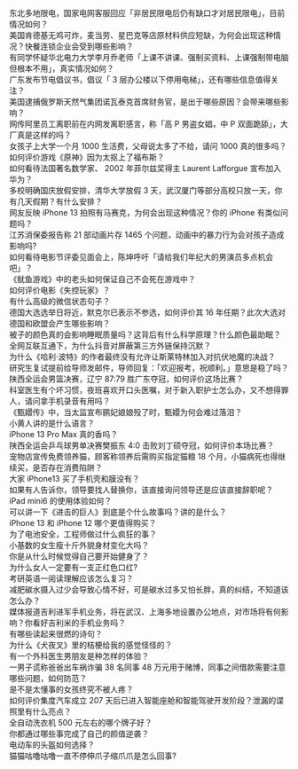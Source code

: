 东北多地限电，国家电网客服回应「非居民限电后仍有缺口才对居民限电」，目前情况如何？  
美国肯德基无鸡可炸，麦当劳、星巴克等店原材料供应短缺，为何会出现这种情况？快餐连锁企业会受到哪些影响？  
有同学怀疑华北电力大学李月乔老师「上课不讲课、强制买资料、上课强制带电脑但根本不用」，真实情况如何？  
广东发布节电倡议书，倡议「 3 层办公楼以下停用电梯」，还有哪些信息值得关注？  
美国逮捕俄罗斯天然气集团诺瓦泰克首席财务官，是出于哪些原因？会带来哪些影响？  
网传阿里员工离职前在内网发离职感言，称「高 P 男盗女娼，中 P 双面跪舔」，大厂真是这样的吗？  
女孩子上大学一个月 1000 生活费，父母说太多了不给，请问 1000 真的很多吗？  
如何评价游戏《原神》因为太抠上了福布斯？  
如何看待法国著名数学家、 2002 年菲尔兹奖得主 Laurent Lafforgue 宣布加入华为？  
多校明确国庆放假安排，清华大学放假 3 天，武汉厦门等部分高校只放一天，你有几天假期？有什么安排？  
网友反映 iPhone 13 拍照有马赛克，为何会出现这种情况？你的 iPhone 有类似问题吗？  
江苏消保委报告称 21 部动画片存 1465 个问题，动画中的暴力行为会对孩子造成影响吗?  
如何看待电影节评委见面会上，陈坤呼吁「请给我们年纪大的男演员多点机会吧」？  
《鱿鱼游戏》中的老头如何保证自己不会死在游戏中？  
如何评价电影《失控玩家》？  
有什么高级的微信状态句子？  
德国大选选举日将近，默克尔已表示不参选，如何评价其 16 年任期？此次大选对德国和欧盟会产生哪些影响？  
被子的颜色真的会影响睡眠质量吗？这背后有什么科学原理？什么颜色最助眠？  
全网互联互通下，为什么抖音对屏蔽第三方外链保持沉默？  
为什么《哈利·波特》的作者最终没有允许让斯莱特林加入对抗伏地魔的决战？  
研究生复试提前给导师发邮件，导师回复：「欢迎报考，祝顺利。」意思是稳了吗？  
陕西全运会男篮决赛，辽宁 87:79 胜广东夺冠，如何评价这场比赛？  
科室医生有个坏习惯，夜班喜欢开口头医嘱，对于新入职护士怎么办，又不想得罪人，请问拿手机录音有用吗？  
《甄嬛传》中，当太监宣布鹂妃娘娘殁了时，甄嬛为何会难过落泪？  
小黄人讲的是什么语言？  
iPhone 13 Pro Max 真的香吗？  
陕西全运会乒乓球男单决赛樊振东 4:0 击败刘丁硕夺冠，如何评价本场比赛？  
宠物店宣传免费领养猫，顾客称领养后需购买指定猫粮 18 个月，小猫病死也得继续买，是否存在消费陷阱？  
大家 iPhone13 买了手机壳和膜没有？  
如果有人告诉你，领导要找人替换你，该直接询问领导还是应该直接辞职呢？  
iPad mini6 的使用体验如何？  
可以讲一下《进击的巨人》到底是个什么故事吗？讲的是什么？  
iPhone 13 和 iPhone 12 哪个更值得购买？  
为了电池安全，工程师做过什么疯狂的事？  
小基数的女生瘦十斤外貌身材变化大吗？  
你是从什么时候觉得自己要开始健身了？  
为什么女人一定要有一支正红色口红?  
考研英语一阅读理解应该怎么复习？  
减肥碳水摄入过少会导致心情不好，可是碳水过多又怕长胖，真的纠结，不知道该怎么办？  
媒体报道吉利进军手机业务，将在武汉、上海多地设置办公地点，对市场将有何影响？你看好吉利米的手机业务吗？  
有哪些读起来很燃的诗句？  
为什么《犬夜叉》里的桔梗给我的感觉怪怪的？  
有一个外科医生男朋友是种怎样的体验？  
一男子谎称爸爸出车祸诈骗 38 名同事 48 万元用于赌博，同事之间借款需要注意哪些问题，如何防范？  
是不是太懂事的女孩终究不被人疼？  
如何评价集度汽车成立 207 天后已进入智能座舱和智能驾驶开发阶段？泄漏的谍照里有什么亮点？  
全自动洗衣机 500 元左右的哪个牌子好？  
你都通过哪些事完成了自己的颜值逆袭？  
电动车的头盔如何选择？  
猫猫咕噜咕噜一直不停伸爪子缩爪爪是怎么回事?  
